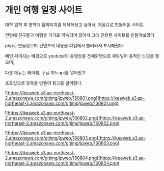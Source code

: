 # 개인 여행 일정 사이트
대학 입학 후 방학때 홈페이지를 제작해보고 싶어서, 처음으로 만들어본 사이트

연말에 친구들과 여행을 가기로 약속되어 있어서 그에 관련된 사이트를 만들어보았다.

php로 만들었으며 컨텐츠의 내용을 파일에서 불러와서 표시해줬다.

메인 페이지는 배경으로 youtube의 동영상을 전체화면으로 채워넣어 동적인 느낌을 줬으며,

다른 메뉴는 테이블, 구글 지도api를 넣어줬고

포토샵으로 항목을 만들어 링크를 걸어줬다.



![https://ikeaweb.s3.ap-northeast-2.amazonaws.com/gitimg/jpweb/160801.png](https://ikeaweb.s3.ap-northeast-2.amazonaws.com/gitimg/jpweb/160801.png)

![https://ikeaweb.s3.ap-northeast-2.amazonaws.com/gitimg/jpweb/160802.png](https://ikeaweb.s3.ap-northeast-2.amazonaws.com/gitimg/jpweb/160802.png)

![https://ikeaweb.s3.ap-northeast-2.amazonaws.com/gitimg/jpweb/160803.png](https://ikeaweb.s3.ap-northeast-2.amazonaws.com/gitimg/jpweb/160803.png)

![https://ikeaweb.s3.ap-northeast-2.amazonaws.com/gitimg/jpweb/160804.png](https://ikeaweb.s3.ap-northeast-2.amazonaws.com/gitimg/jpweb/160804.png)
